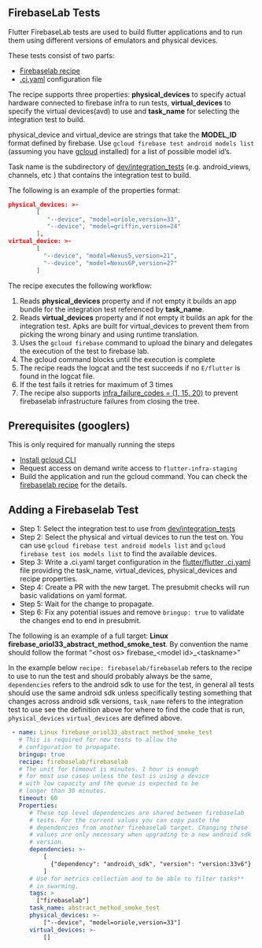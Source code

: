 ## FirebaseLab Tests

Flutter FirebaseLab tests are used to build flutter applications and to run them using different versions of emulators and physical devices.

These tests consist of two parts:

*   [Firebaselab recipe](https://flutter.googlesource.com/recipes/+/refs/heads/main/recipes/firebaselab/firebaselab.py)
*   [.ci.yaml](https://github.com/flutter/flutter/blob/main/.ci.yaml#L413) configuration file

The recipe supports three properties: **physical\_devices** to specify actual hardware connected to firebase infra to run tests, **virtual\_devices** to specify the virtual devices(avd) to use and **task\_name** for selecting the integration test to build.

physical\_device and virtual\_device are strings that take the **MODEL\_ID** format defined by firebase. Use `gcloud firebase test android models list` (assuming you have [gcloud](https://cloud.google.com/sdk/gcloud) installed) for a list of possible model id’s.

Task name is the subdirectory of [dev/integration\_tests](https://github.com/flutter/flutter/tree/main/dev/integration_tests) (e.g. android\_views, channels, etc ) that contains the integration test to build.

The following is an example of the properties format:

```json
physical_devices: >-
        [
           "--device", "model=oriole,version=33",
           "--device", "model=griffin,version=24"
        ],
virtual_device: >-
        [
          "--device", "model=Nexus5,version=21",
          "--device", "model=Nexus6P,version=27"
        ]
```

The recipe executes the following workflow:



1. Reads **physical\_devices** property and if not empty it builds an app bundle for the integration test referenced by **task\_name**.
2. Reads **virtual\_devices** property and if not empty it builds an apk for the integration test. Apks are built for virtual\_devices to prevent them from picking the wrong binary and using runtime translation.
3. Uses the `gcloud firebase` command to upload the binary and delegates the execution of the test to firebase lab.
4. The gcloud command blocks until the execution is complete
5. The recipe reads the logcat and the test succeeds if no `E/flutter` is found in the logcat file.
6. If the test fails it retries for maximum of 3 times
7. The recipe also supports [infra\_failure\_codes = (1, 15, 20)](https://firebase.google.com/docs/test-lab/ios/command-line#script-exit-codes) to prevent firebaselab infrastructure failures from closing the tree.


## Prerequisites (googlers)

This is only required for manually running the steps

*   [Install gcloud CLI](https://cloud.google.com/sdk/docs/install)
*   Request access on demand write access to `flutter-infra-staging`
*   Build the application and run the gcloud command. You can check the [firebaselab recipe](https://flutter.googlesource.com/recipes/+/refs/heads/main/recipes/firebaselab/firebaselab.py) for the details.

## Adding a Firebaselab Test

*   Step 1: Select the integration test to use from [dev/integration\_tests](https://github.com/flutter/flutter/tree/main/dev/integration_tests)
*   Step 2: Select the physical and virtual devices to run the test on. You can use `gcloud firebase test android models list` and `gcloud firebase test ios models list` to find the available devices.
*   Step 3: Write a .ci.yaml target configuration in the [flutter/flutter .ci.yaml](https://github.com/flutter/flutter/blob/main/.ci.yaml) file providing the task\_name, virtual\_devices, physical\_devices and recipe properties.
*   Step 4: Create a PR with the new target. The presubmit checks will run basic validations on yaml format.
*   Step 5: Wait for the change to propagate.
*   Step 6: Fix any potential issues and remove `bringup: true` to validate the changes end to end in presubmit.

The following is an example of a full target: **Linux firebase_oriol33_abstract_method_smoke_test**. By convention the name should follow the format “&lt;host os> firebase\_&lt;model id>\_&lt;taskname>”

In the example below `recipe: firebaselab/firebaselab` refers to the recipe to use to run the test and should probably always be the same, `dependencies` refers to the android sdk to use for the test, in general all tests should use the same android sdk unless specifically testing something that changes across android sdk versions, `task_name` refers to the integration test to use see the definition above for where to find the code that is run, `physical_devices` `virtual_devices` are defined above.

```yaml
 - name: Linux firebase_oriol33_abstract_method_smoke_test
   # This is required for new tests to allow the
   # configuration to propagate.
   bringup: true
   recipe: firebaselab/firebaselab
   # The unit for timeout is minutes. 1 hour is enough
   # for most use cases unless the test is using a device
   # with low capacity and the queue is expected to be
   # longer than 30 minutes.
   timeout: 60
   Properties:
      # These top level dependencies are shared between firebaselab
      # tests. For the current values you can copy paste the
      # dependencies from another firebaselab target. Changing these
      # values are only necessary when upgrading to a new android sdk
      # version.
      dependencies: >-
          [
            {"dependency": "android\_sdk", "version": "version:33v6"}
          ]
      # Use for metrics collection and to be able to filter tasks**
      # in swarming.
      tags: >
        ["firebaselab"]
      task_name: abstract_method_smoke_test
      physical_devices: >-
          ["--device", "model=oriole,version=33"]
      virtual_devices: >-
          []
```